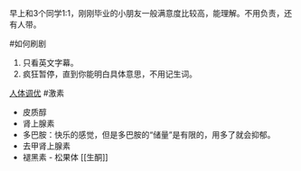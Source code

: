 早上和3个同学1:1，刚刚毕业的小朋友一般满意度比较高，能理解。不用负责，还有人带。

#如何刷剧 
1. 只看英文字幕。
2. 疯狂暂停，直到你能明白具体意思，不用记生词。


[人体调优](https://github.com/zijie0/HumanSystemOptimization)
#激素
* 皮质醇
* 肾上腺素
* 多巴胺：快乐的感觉，但是多巴胺的“储量”是有限的，用多了就会抑郁。
* 去甲肾上腺素
* 褪黑素 - 松果体
[[生酮]]